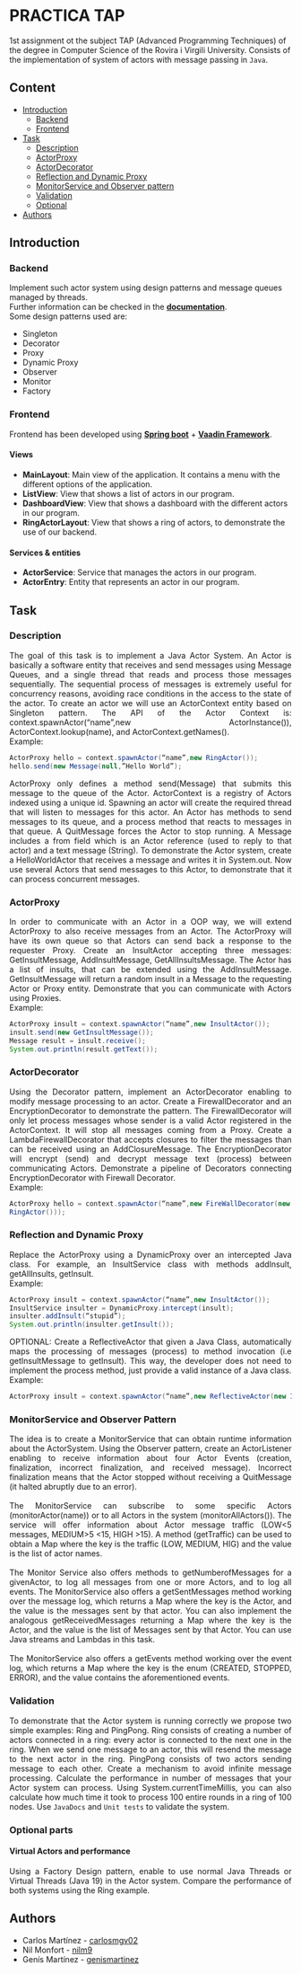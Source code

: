 # PRACTICA TAP
1st assignment ot the subject TAP (Advanced Programming Techniques) of the degree in Computer Science of the Rovira i Virgili
University. Consists of the implementation of system of actors with message passing in `Java`.

## Content
* [Introduction](#introduction)
    * [Backend](#backend)
    * [Frontend](#frontend)
* [Task](#task)
    * [Description](#description)
    * [ActorProxy](#actorproxy)
    * [ActorDecorator](#actordecorator)
    * [Reflection and Dynamic Proxy](#reflection-and-dynamic-proxy)
    * [MonitorService and Observer pattern](#monitorservice-and-observer-pattern)
    * [Validation](#validation)
    * [Optional](#optional-parts)
* [Authors](#authors)

## Introduction
### Backend
Implement such actor system using design patterns and message queues managed by threads.<br>
Further information can be checked in the [**documentation**](https://carlosmgv02.github.io/TAPPrac1/).<br>
Some design patterns used are:<br>

* Singleton
* Decorator
* Proxy
* Dynamic Proxy
* Observer
* Monitor
* Factory
### Frontend
Frontend has been developed using [**Spring boot**](https://spring.io/projects/spring-boot) + [**Vaadin Framework**](https://vaadin.com/).<br>
#### Views
* **MainLayout**: Main view of the application. It contains a menu with the different options of the application.
* **ListView**: View that shows a list of actors in our program.
* **DashboardView**: View that shows a dashboard with the different actors in our program.
* **RingActorLayout**: View that shows a ring of actors, to demonstrate the use of our backend.
#### Services & entities
* **ActorService**: Service that manages the actors in our program.
* **ActorEntry**: Entity that represents an actor in our program.
## Task
### Description
<div style="text-align: justify">
The goal of this task is to implement a Java Actor System. An Actor is basically a software entity
that receives and send messages using Message Queues, and a single thread that reads and process
those messages sequentially. The sequential process of messages is extremely useful for
concurrency reasons, avoiding race conditions in the access to the state of the actor.
To create an actor we will use an ActorContext entity based on Singleton pattern. The API of the
Actor Context is: context.spawnActor(“name”,new ActorInstance()),
ActorContext.lookup(name), and ActorContext.getNames().<br>
Example:

```java
ActorProxy hello = context.spawnActor(“name”,new RingActor());
hello.send(new Message(null,”Hello World”);
```
ActorProxy only defines a method send(Message) that submits this message to the queue of the
Actor.
ActorContext is a registry of Actors indexed using a unique id. Spawning an actor will create the
required thread that will listen to messages for this actor.
An Actor has methods to send messages to its queue, and a process method that reacts to messages
in that queue. A QuitMessage forces the Actor to stop running. A Message includes a from field
which is an Actor reference (used to reply to that actor) and a text message (String).
To demonstrate the Actor system, create a HelloWorldActor that receives a message and writes it in
System.out. Now use several Actors that send messages to this Actor, to demonstrate that it can
process concurrent messages.
### ActorProxy
In order to communicate with an Actor in a OOP way, we will extend ActorProxy to also receive
messages from an Actor. The ActorProxy will have its own queue so that Actors can send back a
response to the requester Proxy.
Create an InsultActor accepting three messages: GetInsultMessage, AddInsultMessage,
GetAllInsultsMessage. The Actor has a list of insults, that can be extended using the
AddInsultMessage. GetInsultMessage will return a random insult in a Message to the requesting
Actor or Proxy entity.
Demonstrate that you can communicate with Actors using Proxies.<br>
Example:

```java
ActorProxy insult = context.spawnActor(“name”,new InsultActor());
insult.send(new GetInsultMessage());
Message result = insult.receive();
System.out.println(result.getText());
```
### ActorDecorator
Using the Decorator pattern, implement an ActorDecorator enabling to modify message processing
to an actor. Create a FirewallDecorator and an EncryptionDecorator to demonstrate the pattern.
The FirewallDecorator will only let process messages whose sender is a valid Actor registered in
the ActorContext. It will stop all messages coming from a Proxy.
Create a LambdaFirewallDecorator that accepts closures to filter the messages than can be received
using an AddClosureMessage.
The EncryptionDecorator will encrypt (send) and decrypt message text (process) between
communicating Actors.
Demonstrate a pipeline of Decorators connecting EncryptionDecorator with Firewall Decorator.<br>
Example:

```java
ActorProxy hello = context.spawnActor(“name”,new FireWallDecorator(new
RingActor()));
```
### Reflection and Dynamic Proxy
Replace the ActorProxy using a DynamicProxy over an intercepted Java class. For example, an
InsultService class with methods addInsult, getAllInsults, getInsult.<br>
Example:
    
```java
ActorProxy insult = context.spawnActor(“name”,new InsultActor());
InsultService insulter = DynamicProxy.intercept(insult);
insulter.addInsult(“stupid”);
System.out.println(insulter.getInsult());
```
OPTIONAL: Create a ReflectiveActor that given a Java Class, automatically maps the processing
of messages (process) to method invocation (i.e getInsultMessage to getInsult). This way, the
developer does not need to implement the process method, just provide a valid instance of a Java
class.<br>
Example:
    
```java
ActorProxy insult = context.spawnActor(“name”,new ReflectiveActor(new InsultService()));
```
### MonitorService and Observer Pattern
The idea is to create a MonitorService that can obtain runtime information about the ActorSystem.
Using the Observer pattern, create an ActorListener enabling to receive information about four
Actor Events (creation, finalization, incorrect finalization, and received message). Incorrect
finalization means that the Actor stopped without receiving a QuitMessage (it halted abruptly due to
an error).<br><br>
The MonitorService can subscribe to some specific Actors (monitorActor(name)) or to all Actors in
the system (monitorAllActors()). The service will offer information about Actor message traffic
(LOW<5 messages, MEDIUM>5 <15, HIGH >15). A method (getTraffic) can be used to obtain a
Map where the key is the traffic (LOW, MEDIUM, HIG) and the value is the list of actor names.<br><br>
The Monitor Service also offers methods to getNumberofMessages for a givenActor, to log all
messages from one or more Actors, and to log all events.
The MonitorService also offers a getSentMessages method working over the message log, which
returns a Map where the key is the Actor, and the value is the messages sent by that actor. You can
also implement the analogous getReceivedMessages returning a Map where the key is the Actor,
and the value is the list of Messages sent by that Actor. You can use Java streams and Lambdas in
this task.<br><br>
The MonitorService also offers a getEvents method working over the event log, which returns a
Map where the key is the enum (CREATED, STOPPED, ERROR), and the value contains the
aforementioned events.



### Validation
To demonstrate that the Actor system is running correctly we propose two simple examples: Ring
and PingPong. Ring consists of creating a number of actors connected in a ring: every actor is
connected to the next one in the ring. When we send one message to an actor, this will resend the
message to the next actor in the ring. PingPong consists of two actors sending message to each
other. Create a mechanism to avoid infinite message processing.
Calculate the performance in number of messages that your Actor system can process.
Using System.currentTimeMillis, you can also calculate how much time it took to process 100
entire rounds in a ring of 100 nodes.
Use `JavaDocs` and `Unit tests` to validate the system.

### Optional parts
#### Virtual Actors and performance
Using a Factory Design pattern, enable to use normal Java Threads or Virtual Threads (Java 19) in
the Actor system. Compare the performance of both systems using the Ring example.

## Authors
* Carlos Martínez - [carlosmgv02](https://github.com/carlosmgv02)
* Nil Monfort - [nilm9](https://github.com/nilm9)
* Genís Martínez - [genismartinez](https://github.com/genismartinez)
